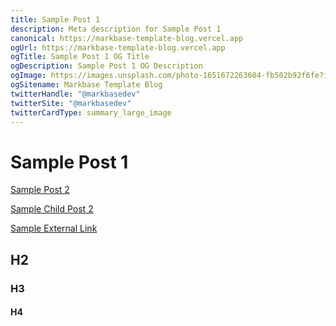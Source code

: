 ```yaml
---
title: Sample Post 1
description: Meta description for Sample Post 1
canonical: https://markbase-template-blog.vercel.app
ogUrl: https://markbase-template-blog.vercel.app
ogTitle: Sample Post 1 OG Title
ogDescription: Sample Post 1 OG Description
ogImage: https://images.unsplash.com/photo-1651672263604-fb502b92f6fe?ixlib=rb-1.2.1&ixid=MnwxMjA3fDB8MHxwaG90by1wYWdlfHx8fGVufDB8fHx8&auto=format&fit=crop&w=465&q=80
ogSitename: Markbase Template Blog
twitterHandle: "@markbasedev"
twitterSite: "@markbasedev"
twitterCardType: summary_large_image
---
```


# Sample Post 1

[Sample Post 2](./sample-post2.md)

[Sample Child Post 2](./sample-folder/sample-child-post2.md)

[Sample External Link](https://tressel.xyz)

## H2
### H3
#### H4